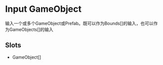 # Input GameObject

输入一个或多个GameObject或Prefab。既可以作为Bounds[\]的输入，也可以作为GameObjects[\]的输入

## Slots

- GameObject[]